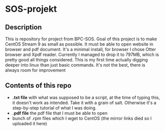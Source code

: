 # SOS-projekt
## Description
This is repository for project from BPC-SOS. Goal of this project is to make CentOS Stream 9 as small as possible. It must be able to open website in browser and pdf document. It's a minimal install, for browser I chose Otter browser and Xpdf reader. Currently I managed to drop it to 797MB, which is pretty good all things considered. This is my first time actually digging deeper into linux than just basic commands. It's not the best, there is always room for improvement
## Contents of this repo
- **.txt file** with what was supposed to be a script, at the time of typing this, it doesn't work as intended. Take it with a grain of salt. Otherwise it's a step-by-step tutorial of what I was doing.
- **.pdf file** the pdf file that I must be able to open 
- bunch of .rpm files which I wget to CentOS (the mirror links died so I uploaded it here)
